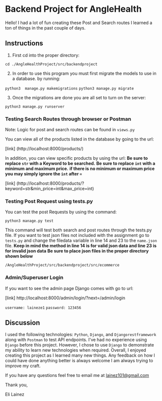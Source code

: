# Backend Project for AngleHealth

Hello! I had a lot of fun creating these Post and Search routes I learned a ton of things in the past couple of days. 

## Instructions 

1. First cd into the proper directory:

`cd ./AngleHealthProject/src/backendproject`

2. In order to use this program you must first migrate the models to use in a database. by running:

`python3  manage.py makemigrations`
`python3 manage.py migrate`

3. Once the migrations are done you are all set to turn on the server: 

`python3 manage.py runserver`

### Testing Search Routes through browser or Postman 
Note: Logic for post and search routes can be found in `views.py`

You can view all of the products listed in the database by going to the url: 

[link] (http://localhost:8000/products/)

In addition, you can view specific products by using the url: 
**Be sure to replace `str` with a Keyword to be searched.**
**Be sure to replace `int` with a minimum and maximum price.**
**if there is no minimum or maximum price you may simply ignore the `int` after `=`**

[link] (http://localhost:8000/products/?keyword=str&min_price=int&max_price=int)

### Testing Post Request using tests.py 

You can test the post Requests by using the command: 

`python3 manage.py test` 

This command will test both search and post routes through the tests.py file. If you want to test json files not included with the assignment go to `tests.py` and change the filedata variable in line 14 and 23 to the `name.json` file. 
**Keep in mind the method in line 14 is for valid json data and line 23 is for invalid json data**
**Be sure to place json files in the proper directory shown below**

`/AngleHealthProject/src/backendproject/src/ecommerce` 

### Admin/Superuser Login

If you want to see the admin page Django comes with go to url: 

[link] http://localhost:8000/admin/login/?next=/admin/login

`username: laineze1`
`password: 123456`

## Discussion

I used the following technologies: `Python`, `Django`, and `Djangorestframework` along with `Postman` to test API endpoints.
I've had no experience using `Django` before this project. However, I chose to use `Django` to demonstrate my ability to learn new technologies when required. 
Overall, I enjoyed creating this project as I learned many new things. Any feedback on how I could have done anything better is always welcome I am always trying to improve my craft. 


If you have any questions feel free to email me at lainez101@gmail.com

Thank you, 

Eli Lainez